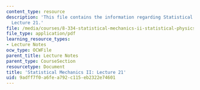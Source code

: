 ```yaml
---
content_type: resource
description: 'This file contains the information regarding Statistical Mechanics II:
  Lecture 21.'
file: /media/courses/8-334-statistical-mechanics-ii-statistical-physics-of-fields-spring-2014/9adff7f0a6fea792c115eb2322e74601_MIT8_334S14_Lec21.pdf
file_type: application/pdf
learning_resource_types:
- Lecture Notes
ocw_type: OCWFile
parent_title: Lecture Notes
parent_type: CourseSection
resourcetype: Document
title: 'Statistical Mechanics II: Lecture 21'
uid: 9adff7f0-a6fe-a792-c115-eb2322e74601
---
```

